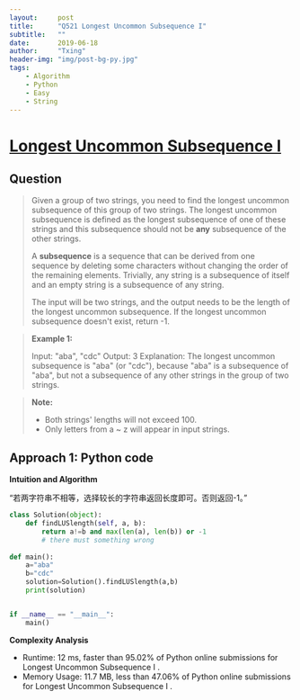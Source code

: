 ```yaml
---
layout:     post
title:      "Q521 Longest Uncommon Subsequence I"
subtitle:   ""
date:       2019-06-18
author:     "Txing"
header-img: "img/post-bg-py.jpg"
tags:
    - Algorithm
    - Python
    - Easy
    - String
---
```


# [Longest Uncommon Subsequence I](https://leetcode.com/problems/longest-uncommon-subsequence-i/)

## Question 

> Given a group of two strings, you need to find the longest uncommon subsequence of this group of two strings. The longest uncommon subsequence is defined as the longest subsequence of one of these strings and this subsequence should not be **any** subsequence of the other strings.
>
> A **subsequence** is a sequence that can be derived from one sequence by deleting some characters without changing the order of the remaining elements. Trivially, any string is a subsequence of itself and an empty string is a subsequence of any string.
>
> The input will be two strings, and the output needs to be the length of the longest uncommon subsequence. If the longest uncommon subsequence doesn't exist, return -1.

> **Example 1:**
>
> Input: "aba", "cdc"
> Output: 3
> Explanation: The longest uncommon subsequence is "aba" (or "cdc"), 
> because "aba" is a subsequence of "aba", 
> but not a subsequence of any other strings in the group of two strings. 

> **Note:**
>
> - Both strings' lengths will not exceed 100.
> - Only letters from a ~ z will appear in input strings.

## Approach 1: Python code

**Intuition and Algorithm**

“若两字符串不相等，选择较长的字符串返回长度即可。否则返回-1。”

```python
class Solution(object):
    def findLUSlength(self, a, b):
        return a!=b and max(len(a), len(b)) or -1
        # there must something wrong
        
def main():
    a="aba"
    b="cdc"
    solution=Solution().findLUSlength(a,b)
    print(solution)


if __name__ == "__main__":
    main()
```

**Complexity Analysis**

- Runtime: 12 ms, faster than 95.02% of Python online submissions for Longest Uncommon Subsequence I .
- Memory Usage: 11.7 MB, less than 47.06% of Python online submissions for Longest Uncommon Subsequence I .